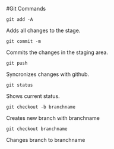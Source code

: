 #Git Commands

```
git add -A   
```
Adds all changes to the stage.

```
git commit -m
```
Commits the changes in the staging area.

```
git push
```
Syncronizes changes with github.

```
git status
```
Shows current status.

```
git checkout -b branchname
```
Creates new branch with branchname

```
git checkout branchname
```
Changes branch to branchname